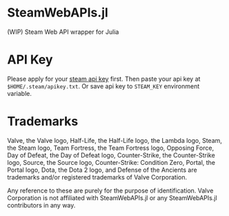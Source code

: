 # SteamWebAPIs.jl
(WIP) Steam Web API wrapper for Julia

# API Key

Please apply for your [steam api key](https://steamcommunity.com/dev/apikey) first. Then paste your api key at `$HOME/.steam/apikey.txt`. Or save api key to `STEAM_KEY` environment variable.


# Trademarks

Valve, the Valve logo, Half-Life, the Half-Life logo, the Lambda logo, Steam, the Steam logo, Team Fortress, the Team Fortress logo, Opposing Force, Day of Defeat, the Day of Defeat logo, Counter-Strike, the Counter-Strike logo, Source, the Source logo, Counter-Strike: Condition Zero, Portal, the Portal logo, Dota, the Dota 2 logo, and Defense of the Ancients are trademarks and/or registered trademarks of Valve Corporation.

Any reference to these are purely for the purpose of identification. Valve Corporation is not affiliated with SteamWebAPIs.jl or any SteamWebAPIs.jl contributors in any way.